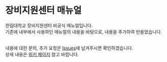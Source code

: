# 장비지원센터 매뉴얼

한림대학교 장비지원센터 비공식 매뉴얼입니다.<br>
기존에 내부에서 사용하던 매뉴얼의 내용을 바탕으로, 내용을 추가하여 만들었습니다.<br><br>

내용에 대한 문의, 추가 요청은 [Issues](https://github.com/0-1-Dec/ComputerRepairGuide/issues)에 남겨주시면 확인하겠습니다.<br>
상세 내용은 [위키 페이지](https://github.com/0-1-Dec/ComputerRepairGuide/wiki/%EB%AA%A9%EC%B0%A8) 참고 바랍니다.

